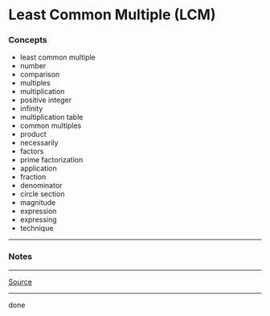# Least Common Multiple (LCM)

### Concepts

- least common multiple
- number
- comparison
- multiples
- multiplication
- positive integer
- infinity
- multiplication table
- common multiples
- product
- necessarily
- factors
- prime factorization
- application
- fraction
- denominator
- circle section
- magnitude
- expression
- expressing
- technique

---

### Notes

---

[Source](https://youtu.be/sae1IoToQ0M)

---

done